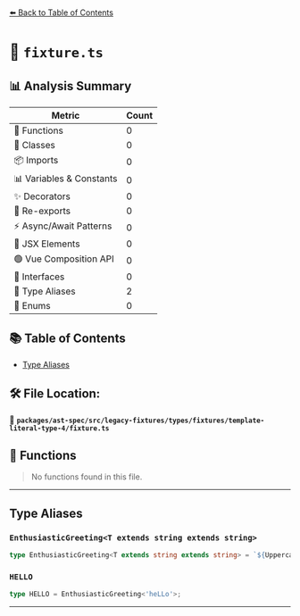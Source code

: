 [⬅️ Back to Table of Contents](../../../../../../../index.md)

# 📄 `fixture.ts`

## 📊 Analysis Summary

| Metric | Count |
|--------|-------|
| 🔧 Functions | 0 |
| 🧱 Classes | 0 |
| 📦 Imports | 0 |
| 📊 Variables & Constants | 0 |
| ✨ Decorators | 0 |
| 🔄 Re-exports | 0 |
| ⚡ Async/Await Patterns | 0 |
| 💠 JSX Elements | 0 |
| 🟢 Vue Composition API | 0 |
| 📐 Interfaces | 0 |
| 📑 Type Aliases | 2 |
| 🎯 Enums | 0 |

## 📚 Table of Contents

- [Type Aliases](#type-aliases)

## 🛠️ File Location:
📂 **`packages/ast-spec/src/legacy-fixtures/types/fixtures/template-literal-type-4/fixture.ts`**

## 🔧 Functions

> No functions found in this file.


---

## Type Aliases

### `EnthusiasticGreeting<T extends string extends string>`

```ts
type EnthusiasticGreeting<T extends string extends string> = `${Uppercase<T>} - ${Lowercase<T>} - ${Capitalize<T>} - ${Uncapitalize<T>}`;
```

### `HELLO`

```ts
type HELLO = EnthusiasticGreeting<'heLLo'>;
```


---